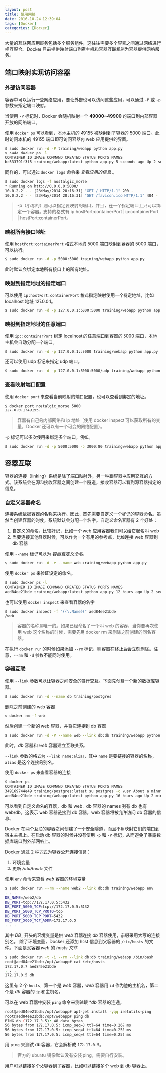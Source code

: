```yaml
---
layout: post
title: 使用网络
date: 2016-10-24 12:39:04
tags: [Docker]
categories: [Docker]
---
```


大量的互联网应用服务包括多个服务组件，这往往需要多个容器之间通过网络进行相互配合。Docker 目前提供映射端口到宿主机和容器互联机制为容器提供网络服务。

## 端口映射实现访问容器

### 外部访问容器

容器中可以运行一些网络应用，要让外部也可以访问这些应用，可以通过 `-P` 或 `-p` 参数来指定端口映射。

当使用 `-P` 标记时，Docker 会随机映射一个 **49000~49900** 的端口到内部容器开放的网络端口。

使用 `docker ps` 可以看到，本地主机的 49155 被映射到了容器的 5000 端口。此时访问本机的 49155 端口即可访问容器内 web 应用提供的界面。

```bash
$ sudo docker run -d -P training/webapp python app.py
$ sudo docker ps -l
CONTAINER ID IMAGE COMMAND CREATED STATUS PORTS NAMES
bc533791f3f5 training/webapp:latest python app.py 5 seconds ago Up 2 seconds 0.0.0.0:49155->5000/tcp nostalgic_morse
```

同样的，可以通过 `docker logs` 命令来 *查看应用的信息* 。

```bash
$ sudo docker logs -f nostalgic_morse
* Running on http://0.0.0.0:5000/
10.0.2.2 - - [23/May/2014 20:16:31] "GET / HTTP/1.1" 200 -
10.0.2.2 - - [23/May/2014 20:16:31] "GET /favicon.ico HTTP/1.1" 404 -
```

> -p（小写的）则可以指定要映射的端口，并且，在一个指定端口上只可以绑定一个容器。支持的格式有 ip:hostPort:containerPort \| ip:containerPort \| hostPort:containerPort。


<!-- more -->

### 映射所有接口地址

使用 `hostPort:containerPort` 格式本地的 5000 端口映射到容器的 5000 端口，可以执行。

```bash
$ sudo docker run -d -p 5000:5000 training/webapp python app.py
```

此时默认会绑定本地所有接口上的所有地址。

### 映射到指定地址的指定端口

可以使用 `ip:hostPort:containerPort` 格式指定映射使用一个特定地址，比如 localhost 地址 127.0.0.1。

```bash
$ sudo docker run -d -p 127.0.0.1:5000:5000 training/webapp python app.py
```

### 映射到指定地址的任意端口

使用 `ip::containerPort` 绑定 localhost 的任意端口到容器的 5000 端口，本地主机会自动分配一个端口。

```bash
$ sudo docker run -d -p 127.0.0.1::5000 training/webapp python app.py
```

还可以使用 udp 标记来指定 udp 端口。

```bash
$ sudo docker run -d -p 127.0.0.1:5000:5000/udp training/webapp python app.py
```

### 查看映射端口配置

使用 `docker port` 来查看当前映射的端口配置，也可以查看到绑定的地址。
```bash
$ docker port nostalgic_morse 5000
127.0.0.1:49155.
```

> 容器有自己的内部网络和 ip 地址（使用 docker inspect 可以获取所有的变量，Docker 还可以有一个可变的网络配置）。

`-p` 标记可以多次使用来绑定多个端口，例如。

```bash
$ sudo docker run -d -p 5000:5000 -p 3000:80 training/webapp python app.py
```

## 容器互联

容器的连接（linking）系统是除了端口映射外，另一种跟容器中应用交互的方式。该系统会在源和接收容器之间创建一个隧道，接收容器可以看到源容器指定的信息。

### 自定义容器命名

连接系统依据容器的名称来执行。因此，首先需要自定义一个好记的容器命名。虽然当创建容器的时候，系统默认会分配一个名字。自定义命名容器有 2 个好处：

1. 自定义的命名，比较好记，比如一个 web 应用容器我们可以给它起名叫 web
2. 当要连接其他容器时候，可以作为一个有用的参考点，比如连接 web 容器到 db 容器

使用 `--name` 标记可以为 *容器自定义命名*。

```bash
$ sudo docker run -d -P --name web training/webapp python app.py
```

使用 `docker ps` 来验证设定的命名。

```bash
$ sudo docker ps -l
CONTAINER ID IMAGE COMMAND CREATED STATUS PORTS NAMES
aed84ee21bde training/webapp:latest python app.py 12 hours ago Up 2 seconds 0.0.0.0:49154->5000/tcp web
```

也可以使用 `docker inspect` 来查看容器的名字

```bash
$ sudo docker inspect -f "{{\.Name}}" aed84ee21bde
/web
```

> 容器的名称是唯一的。如果已经命名了一个叫 web 的容器，当你要再次使用 web 这个名称的时候，需要先用 docker rm 来删除之前创建的同名容器。

在执行 `docker run` 的时候如果添加 `--rm` 标记，则容器在终止后会立刻删除。注意，`--rm` 和 `-d` 参数不能同时使用。

### 容器互联

使用 `--link` 参数可以让容器之间安全的进行交互。下面先创建一个新的数据库容器。

```bash
$ sudo docker run -d --name db training/postgres
```

删除之前创建的 web 容器

```bash
$ docker rm -f web
```

然后创建一个新的 web 容器，并将它连接到 db 容器

```bash
$ sudo docker run -d -P --name web --link db:db training/webapp python app.py
```

此时，*db* 容器和 *web* 容器建立互联关系。

`--link` 参数的格式为 `--link name:alias`，其中 `name` 是要链接的容器的名称，`alias` 是这个连接的别名。

使用 `docker ps` 来查看容器的连接

```bash
$ docker ps
CONTAINER ID IMAGE COMMAND CREATED STATUS PORTS NAMES
349169744e49 training/postgres:latest su postgres -c /usr About a minute ago Up About a minute 5432/tcp db, web/db
aed84ee21bde training/webapp:latest python app.py 16 hours ago Up 2 minutes 0.0.0.0:49154->5000/tcp web
```

可以看到自定义命名的容器，db 和 web，db 容器的 names 列有 db 也有 web/db。这表示 web 容器链接到 db 容器，web 容器将被允许访问 db 容器的信息。

Docker 在两个互联的容器之间创建了一个安全隧道，而且不用映射它们的端口到宿主主机上。在启动 db 容器的时候并没有使用 `-p` 和 `-P` 标记，从而避免了暴露数据库端口到外部网络上。

Docker 通过 2 种方式为容器公开连接信息：

1. 环境变量
2. 更新 */etc/hosts* 文件

使用 `env` 命令来查看 *web* 容器的环境变量

```bash
$ sudo docker run --rm --name web2 --link db:db training/webapp env
. . .
DB_NAME=/web2/db
DB_PORT=tcp://172.17.0.5:5432
DB_PORT_5000_TCP=tcp://172.17.0.5:5432
DB_PORT_5000_TCP_PROTO=tcp
DB_PORT_5000_TCP_PORT=5432
DB_PORT_5000_TCP_ADDR=172.17.0.5
. . .
```

其中 *DB_* 开头的环境变量是供 *web* 容器连接 *db* 容器使用，前缀采用大写的连接别名。
除了环境变量，Docker 还添加 host 信息到父容器的 `/etc/hosts` 的文件。下面是父容器 *web* 的 *hosts 文件*

```bash
$ sudo docker run -t -i --rm --link db:db training/webapp /bin/bash
root@aed84ee21bde:/opt/webapp# cat /etc/hosts
172.17.0.7 aed84ee21bde
. . .
172.17.0.5 db
```
这里有 2 个 `hosts`，第一个是 *web* 容器，*web* 容器用 `id` 作为他的主机名，第二个是 *db* 容器的 `ip` 和主机名。

可以在 web 容器中安装 `ping` 命令来测试跟 **db* 容器的连通。

```bash
root@aed84ee21bde:/opt/webapp# apt-get install -yqq inetutils-ping
root@aed84ee21bde:/opt/webapp# ping db
PING db (172.17.0.5): 48 data bytes
56 bytes from 172.17.0.5: icmp_seq=0 ttl=64 time=0.267 ms
56 bytes from 172.17.0.5: icmp_seq=1 ttl=64 time=0.250 ms
56 bytes from 172.17.0.5: icmp_seq=2 ttl=64 time=0.256 ms
```

用 `ping` 来测试 db 容器，它会解析成 `172.17.0.5`。

> 官方的 ubuntu 镜像默认没有安装 ping，需要自行安装。

用户可以链接多个父容器到子容器，比如可以链接多个 web 到 db 容器上。  
